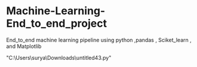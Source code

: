 # Machine-Learning-End_to_end_project
End_to_end machine learning pipeline using python ,pandas , Sciket_learn , and Matplotlib

"C:\Users\surya\Downloads\untitled43.py"

